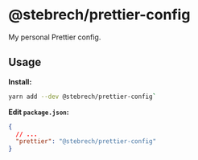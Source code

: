 # @stebrech/prettier-config

My personal Prettier config.

## Usage

**Install:**

``` bash
yarn add --dev @stebrech/prettier-config`
```

**Edit `package.json`:**

``` json
{
  // ...
  "prettier": "@stebrech/prettier-config"
}
```

